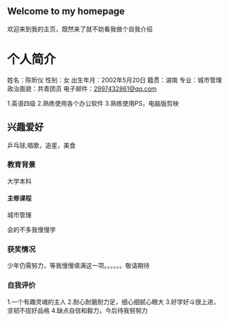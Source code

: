 ## Welcome to my homepage
欢迎来到我的主页，既然来了就不妨看我做个自我介绍

### 

# 个人简介
姓名：陈昕仪 
性别：女
出生年月：2002年5月20日
籍贯：湖南
专业：城市管理
政治面貌：共青团员
电子邮件：2997432861@qq.com

1.英语四级
2.熟练使用各个办公软件
3.熟练使用PS，电脑版剪映

## 兴趣爱好
乒乓球,唱歌，追星，美食
### 教育背景
大学本科
#### 主修课程
城市管理


会的不多我慢慢学

### 获奖情况
少年仍需努力，等我慢慢填满这一项。。。。。。敬请期待


### 自我评价
1.一个有趣灵魂的主人
2.耐心耐磨耐力足，细心细腻心眼大
3.好学好斗很上进，坚韧不拔好品格
4.缺点自信和毅力，今后待我努努力

